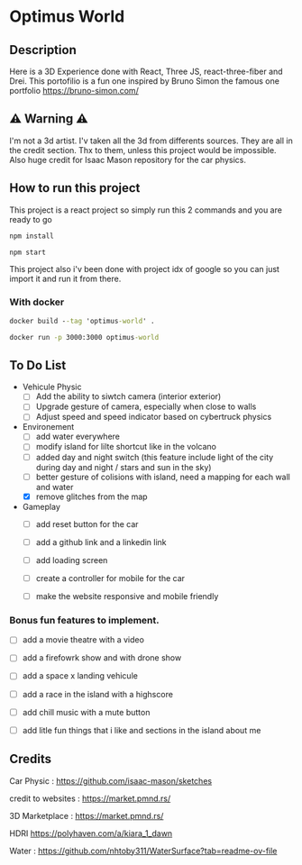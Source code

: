 # Optimus World

## Description
Here is a 3D Experience done with React, Three JS, react-three-fiber and Drei. This portofilio is a fun one inspired by Bruno Simon the famous one portfolio https://bruno-simon.com/

## ⚠ Warning ⚠
I'm not a 3d artist. I'v taken all the 3d from differents sources. They are all in the credit section. Thx to them, unless this project would be impossible. Also huge credit for Isaac Mason repository for the car physics.

## How to run this project
This project is a react project so simply run this 2 commands and you are ready to go
```cmd
npm install
```
```cmd
npm start
```
This project also i'v been done with project idx of google so you can just import it and run it from there.

### With docker
```cmd
docker build --tag 'optimus-world' .
```
```cmd
docker run -p 3000:3000 optimus-world
```

## To Do List 

- Vehicule Physic
  - [ ] Add the ability to siwtch camera (interior exterior)
  - [ ] Upgrade gesture of camera, especially when close to walls
  - [ ] Adjust speed and speed indicator based on cybertruck physics
- Environement
  - [ ] add water everywhere
  - [ ] modify island for lilte shortcut like in the volcano
  - [ ] added day and night switch (this feature include light of the city during day and night / stars and sun in the sky)
  - [ ] better gesture of colisions with island, need a mapping for each wall and water
  - [x] remove glitches from the map
- Gameplay 
  - [ ] add reset button for the car
  - [ ] add a github link and a linkedin link
  - [ ] add loading screen
  - [ ] create a controller for mobile for the car
  - [ ] make the website responsive and mobile friendly


### Bonus fun features to implement.
- [ ] add a movie theatre with a video
- [ ] add a firefowrk show and with drone show
- [ ] add a space x landing vehicule
- [ ] add a race in the island with a highscore
- [ ] add chill music with a mute button
- [ ] add litle fun things that i like and sections in the island about me


## Credits

Car Physic :
https://github.com/isaac-mason/sketches

credit to websites :
https://market.pmnd.rs/

3D Marketplace :
https://market.pmnd.rs/

HDRI
https://polyhaven.com/a/kiara_1_dawn

Water :
 https://github.com/nhtoby311/WaterSurface?tab=readme-ov-file
